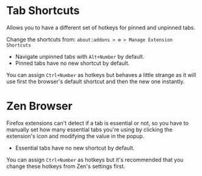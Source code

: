 # Tab Shortcuts

Allows you to have a different set of hotkeys for pinned and unpinned tabs.

Change the shortcuts from: `about:addons > ⚙️ > Manage Extension Shortcuts`

- Navigate unpinned tabs with `Alt+Number` by default.
- Pinned tabs have no new shortcut by default.

You can assign `Ctrl+Number` as hotkeys but behaves a little strange as it will use first the browser's default shortcut and then the new one instantly.

# Zen Browser

Firefox extensions can't detect if a tab is essential or not, so you have to manually set how many essential tabs you're using by clicking the extension's icon and modifying the value in the popup.

- Essential tabs have no new shortcut by default.

You can assign `Ctrl+Number` as hotkeys but it's recommended that you change these hotkeys from Zen's settings first.
